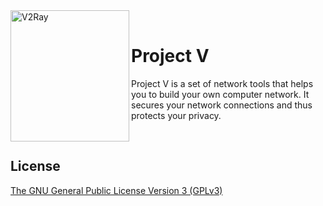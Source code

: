<div>
  <img width="190" height="210" align="left" src="https://raw.githubusercontent.com/v2fly/v2fly-github-io/master/docs/.vuepress/public/readme-logo.png" alt="V2Ray"/>
  <br>
    <h1>Project V</h1>
    <p>Project V is a set of network tools that helps you to build your own computer network. It secures your network connections and thus protects your privacy.</p>
  </br>
</div>

## License

[The GNU General Public License Version 3 (GPLv3)](https://www.gnu.org/licenses/gpl-3.0.txt)
